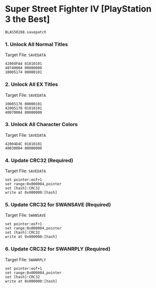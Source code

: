 #  Super Street Fighter IV [PlayStation 3 the Best] 

`BLAS50288.savepatch`

### 1. Unlock All Normal Titles

Target File: `SAVEDATA`

```
42004FA4 01010101
40740004 00000000
10005174 00000101
```

### 2. Unlock All EX Titles

Target File: `SAVEDATA`

```
10005176 00000101
42005178 01010101
40070004 00000000
```

### 3. Unlock All Character Colors

Target File: `SAVEDATA`

```
42004D4C 01010101
40030004 00000000
```

### 4. Update CRC32 (Required)

Target File: `SAVEDATA`

```
set pointer:eof+1
set range:0x000004,pointer
set [hash]:CRC32
write at 0x000000:[hash]
```

### 5. Update CRC32 for SWANSAVE (Required)

Target File: `SWANSAVE`

```
set pointer:eof+1
set range:0x000004,pointer
set [hash]:CRC32
write at 0x000000:[hash]
```

### 6. Update CRC32 for SWANRPLY (Required)

Target File: `SWANRPLY`

```
set pointer:eof+1
set range:0x000004,pointer
set [hash]:CRC32
write at 0x000000:[hash]
```

